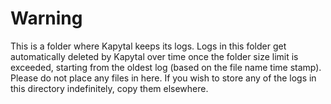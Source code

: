 # Warning

This is a folder where Kapytal keeps its logs. Logs in this folder get automatically deleted by Kapytal over time once the folder size limit is exceeded, starting from the oldest log (based on the file name time stamp).
Please do not place any files in here.
If you wish to store any of the logs in this directory indefinitely, copy them elsewhere.
